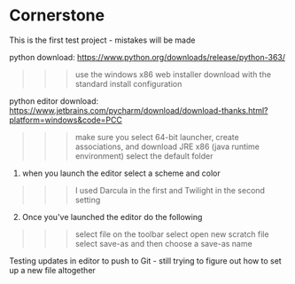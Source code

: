 # Cornerstone

This is the first test project - mistakes will be made

python download: https://www.python.org/downloads/release/python-363/
>>> use the windows x86 web installer download with the standard install configuration

python editor download: https://www.jetbrains.com/pycharm/download/download-thanks.html?platform=windows&code=PCC
>>> make sure you select 64-bit launcher, create associations, and download JRE x86 (java runtime environment) 
>>> select the default folder

1. when you launch the editor select a scheme and color 
>>> I used Darcula in the first and Twilight in the second setting 
2. Once you've launched the editor do the following
>>> select file on the toolbar
>>> select open new scratch file
>>> select save-as and then choose a save-as name

Testing updates in editor to push to Git - still trying to figure out how to set up a new file altogether




